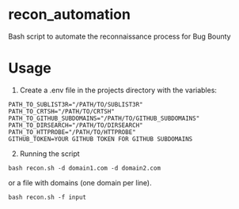 # recon_automation
Bash script to automate the reconnaissance process for Bug Bounty

# Usage

1. Create a .env file in the projects directory with the variables:

```
PATH_TO_SUBLIST3R="/PATH/TO/SUBLIST3R"
PATH_TO_CRTSH="/PATH/TO/CRTSH"
PATH_TO_GITHUB_SUBDOMAINS="/PATH/TO/GITHUB_SUBDOMAINS"
PATH_TO_DIRSEARCH="/PATH/TO/DIRSEARCH"
PATH_TO_HTTPROBE="/PATH/TO/HTTPROBE"
GITHUB_TOKEN=YOUR GITHUB TOKEN FOR GITHUB SUBDOMAINS
```

2. Running the script

```
bash recon.sh -d domain1.com -d domain2.com
```

or a file with domains (one domain per line).

```
bash recon.sh -f input
```






